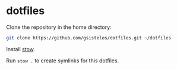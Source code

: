 # dotfiles

Clone the repository in the home directory:

```sh
git clone https://github.com/gsistelos/dotfiles.git ~/dotfiles
```

Install [stow](https://www.gnu.org/software/stow/).

Run `stow .` to create symlinks for this dotfiles.
